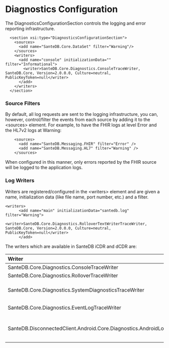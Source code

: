 # Diagnostics Configuration

The DiagnosticsConfigurationSection controls the logging and error reporting infrastructure. 

```markup
  <section xsi:type="DiagnosticsConfigurationSection">
    <sources>
      <add name="SanteDB.Core.DataSet" filter="Warning"/>
    </sources>
    <writers>
      <add name="console" initializationData="" filter="Informational">
        <writer>SanteDB.Core.Diagnostics.ConsoleTraceWriter, SanteDB.Core, Version=2.0.0.0, Culture=neutral, PublicKeyToken=null</writer>
      </add>
    </writers>
  </section>
```

### Source Filters

By default, all log requests are sent to the logging infrastructure, you can, however, control/filter the events from each source by adding it to the &lt;sources&gt; element. For example, to have the FHIR logs at level Error and the HL7v2 logs at Warning:

```markup
    <sources>
      <add name="SanteDB.Messaging.FHIR" filter="Error" />
      <add name="SanteDB.Messaging.HL7" filter="Warning" />
    </sources>
```

When configured in this manner, only errors reported by the FHIR source will be logged to the application logs.

### Log Writers

Writers are registered/configured in the &lt;writers&gt; element and are given a name, initialization data \(like file name, port number, etc.\) and a filter.

```markup
<writers>
      <add name="main" initializationData="santedb.log" filter="Warning">
        <writer>SanteDB.Core.Diagnostics.RolloverTextWriterTraceWriter, SanteDB.Core, Version=2.0.0.0, Culture=neutral, PublicKeyToken=null</writer>
      </add>
```

The writers which are available in SanteDB iCDR and dCDR are:

| Writer | Logs To |
| :--- | :--- |
| SanteDB.Core.Diagnostics.ConsoleTraceWriter | Console |
| SanteDB.Core.Diagnostics.RolloverTraceWriter | Specified file |
| SanteDB.Core.Diagnostics.SystemDiagnosticsTraceWriter | .NET Trace Writer infrastructure |
| SanteDB.Core.Diagnostics.EventLogTraceWriter | Windows Event Log |
| SanteDB.DisconnectedClient.Android.Core.Diagnostics.AndroidLogTraceWriter | Android device developer log |



